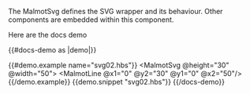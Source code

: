 The MalmotSvg defines the SVG wrapper and its behaviour. 
Other components are embedded within this component.


Here are the docs demo

{{#docs-demo as |demo|}}

   {{#demo.example name="svg02.hbs"}}
    <MalmotSvg @height="30" @width="50">
       <MalmotLine @x1="0" @y2="30" @y1="0" @x2="50"/>
    </MalmotSvg> 
    {{/demo.example}}
    {{demo.snippet "svg02.hbs"}}
{{/docs-demo}}


